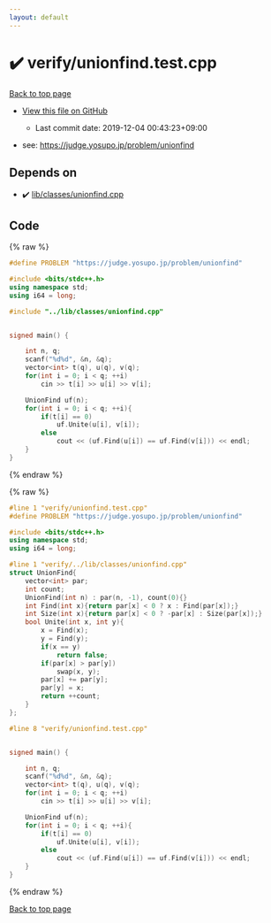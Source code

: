 ```yaml
---
layout: default
---
```


<!-- mathjax config similar to math.stackexchange -->
<script type="text/javascript" async
  src="https://cdnjs.cloudflare.com/ajax/libs/mathjax/2.7.5/MathJax.js?config=TeX-MML-AM_CHTML">
</script>
<script type="text/x-mathjax-config">
  MathJax.Hub.Config({
    TeX: { equationNumbers: { autoNumber: "AMS" }},
    tex2jax: {
      inlineMath: [ ['$','$'] ],
      processEscapes: true
    },
    "HTML-CSS": { matchFontHeight: false },
    displayAlign: "left",
    displayIndent: "2em"
  });
</script>

<script type="text/javascript" src="https://cdnjs.cloudflare.com/ajax/libs/jquery/3.4.1/jquery.min.js"></script>
<script src="https://cdn.jsdelivr.net/npm/jquery-balloon-js@1.1.2/jquery.balloon.min.js" integrity="sha256-ZEYs9VrgAeNuPvs15E39OsyOJaIkXEEt10fzxJ20+2I=" crossorigin="anonymous"></script>
<script type="text/javascript" src="../../assets/js/copy-button.js"></script>
<link rel="stylesheet" href="../../assets/css/copy-button.css" />


# :heavy_check_mark: verify/unionfind.test.cpp

<a href="../../index.html">Back to top page</a>

* <a href="{{ site.github.repository_url }}/blob/master/verify/unionfind.test.cpp">View this file on GitHub</a>
    - Last commit date: 2019-12-04 00:43:23+09:00


* see: <a href="https://judge.yosupo.jp/problem/unionfind">https://judge.yosupo.jp/problem/unionfind</a>


## Depends on

* :heavy_check_mark: <a href="../../library/lib/classes/unionfind.cpp.html">lib/classes/unionfind.cpp</a>


## Code

<a id="unbundled"></a>
{% raw %}
```cpp
#define PROBLEM "https://judge.yosupo.jp/problem/unionfind"

#include <bits/stdc++.h>
using namespace std;
using i64 = long;

#include "../lib/classes/unionfind.cpp"


signed main() {

    int n, q;
    scanf("%d%d", &n, &q);
    vector<int> t(q), u(q), v(q);
    for(int i = 0; i < q; ++i)
        cin >> t[i] >> u[i] >> v[i];

    UnionFind uf(n);
    for(int i = 0; i < q; ++i){
        if(t[i] == 0)
            uf.Unite(u[i], v[i]);
        else
            cout << (uf.Find(u[i]) == uf.Find(v[i])) << endl;
    }
}

```
{% endraw %}

<a id="bundled"></a>
{% raw %}
```cpp
#line 1 "verify/unionfind.test.cpp"
#define PROBLEM "https://judge.yosupo.jp/problem/unionfind"

#include <bits/stdc++.h>
using namespace std;
using i64 = long;

#line 1 "verify/../lib/classes/unionfind.cpp"
struct UnionFind{
    vector<int> par;
    int count;
    UnionFind(int n) : par(n, -1), count(0){}
    int Find(int x){return par[x] < 0 ? x : Find(par[x]);}
    int Size(int x){return par[x] < 0 ? -par[x] : Size(par[x]);}
    bool Unite(int x, int y){
        x = Find(x);
        y = Find(y);
        if(x == y)
            return false;
        if(par[x] > par[y])
            swap(x, y);
        par[x] += par[y];
        par[y] = x;
        return ++count;
    }
};

#line 8 "verify/unionfind.test.cpp"


signed main() {

    int n, q;
    scanf("%d%d", &n, &q);
    vector<int> t(q), u(q), v(q);
    for(int i = 0; i < q; ++i)
        cin >> t[i] >> u[i] >> v[i];

    UnionFind uf(n);
    for(int i = 0; i < q; ++i){
        if(t[i] == 0)
            uf.Unite(u[i], v[i]);
        else
            cout << (uf.Find(u[i]) == uf.Find(v[i])) << endl;
    }
}

```
{% endraw %}

<a href="../../index.html">Back to top page</a>

